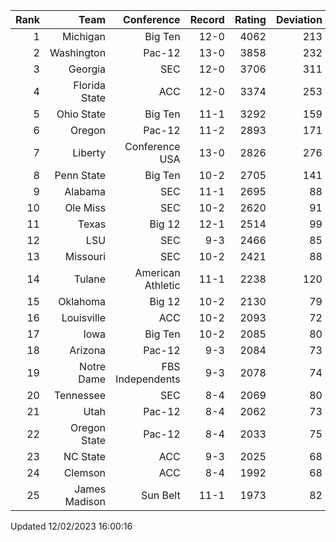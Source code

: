 | Rank  | Team                 | Conference           | Record   | Rating | Deviation |
| ---:  | ---:                 | ---:                 | ---:     | ---:   | ---:      |
| 1     | Michigan             | Big Ten              | 12-0     | 4062   | 213       |
| 2     | Washington           | Pac-12               | 13-0     | 3858   | 232       |
| 3     | Georgia              | SEC                  | 12-0     | 3706   | 311       |
| 4     | Florida State        | ACC                  | 12-0     | 3374   | 253       |
| 5     | Ohio State           | Big Ten              | 11-1     | 3292   | 159       |
| 6     | Oregon               | Pac-12               | 11-2     | 2893   | 171       |
| 7     | Liberty              | Conference USA       | 13-0     | 2826   | 276       |
| 8     | Penn State           | Big Ten              | 10-2     | 2705   | 141       |
| 9     | Alabama              | SEC                  | 11-1     | 2695   | 88        |
| 10    | Ole Miss             | SEC                  | 10-2     | 2620   | 91        |
| 11    | Texas                | Big 12               | 12-1     | 2514   | 99        |
| 12    | LSU                  | SEC                  | 9-3      | 2466   | 85        |
| 13    | Missouri             | SEC                  | 10-2     | 2421   | 88        |
| 14    | Tulane               | American Athletic    | 11-1     | 2238   | 120       |
| 15    | Oklahoma             | Big 12               | 10-2     | 2130   | 79        |
| 16    | Louisville           | ACC                  | 10-2     | 2093   | 72        |
| 17    | Iowa                 | Big Ten              | 10-2     | 2085   | 80        |
| 18    | Arizona              | Pac-12               | 9-3      | 2084   | 73        |
| 19    | Notre Dame           | FBS Independents     | 9-3      | 2078   | 74        |
| 20    | Tennessee            | SEC                  | 8-4      | 2069   | 80        |
| 21    | Utah                 | Pac-12               | 8-4      | 2062   | 73        |
| 22    | Oregon State         | Pac-12               | 8-4      | 2033   | 75        |
| 23    | NC State             | ACC                  | 9-3      | 2025   | 68        |
| 24    | Clemson              | ACC                  | 8-4      | 1992   | 68        |
| 25    | James Madison        | Sun Belt             | 11-1     | 1973   | 82        |

Updated 12/02/2023 16:00:16
